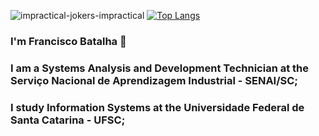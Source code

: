 ![impractical-jokers-impractical](https://github.com/user-attachments/assets/6533c3b1-a29e-4357-a399-ea514d5f0795) [![Top Langs](https://github-readme-stats.vercel.app/api/top-langs/?username=fernandesITN&layout=compact&theme=dracula)](https://github.com/fernandesITN/github-readme-stats)


### I'm Francisco Batalha 👋

### I am a Systems Analysis and Development Technician at the Serviço Nacional de Aprendizagem Industrial - SENAI/SC;
### I study Information Systems at the Universidade Federal de Santa Catarina - UFSC;

